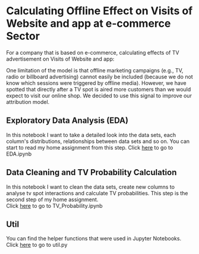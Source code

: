 # Calculating Offline Effect on Visits of Website and app at e-commerce Sector 

For a company that is based on e-commerce, calculating effects of TV advertisement on Visits of Website and app: 

One limitation of the model is that offline marketing campaigns (e.g., TV, radio or billboard advertising) cannot easily be included (because we do not know which sessions were triggered by offline media). However, we have spotted that directly after a TV spot is aired more customers than we would expect to visit our online shop. We decided to use this signal to improve our attribution model.

## Exploratory Data Analysis (EDA)

In this notebook I want to take a detailed look into the data sets, each column's distributions, relationships between data sets and so on. You can start to read my home assignment from this step. 
Click [here](https://github.com/ElifKarakutukDinc/aboutyou-home-assignment/blob/main/EDA.ipynb) to go to EDA.ipynb

## Data Cleaning and TV Probability Calculation
In this notebook I want to clean the data sets, create new columns to analyse tv spot interactions and calculate TV probabilities. This step is the second step of my home assignment.  
Click [here](https://github.com/ElifKarakutukDinc/aboutyou-home-assignment/blob/main/TV_Probability.ipynb) to go to TV_Probability.ipynb

## Util 

You can find the helper functions that were used in Jupyter Notebooks. 
Click [here](https://github.com/ElifKarakutukDinc/aboutyou-home-assignment/blob/main/util.py) to go to util.py